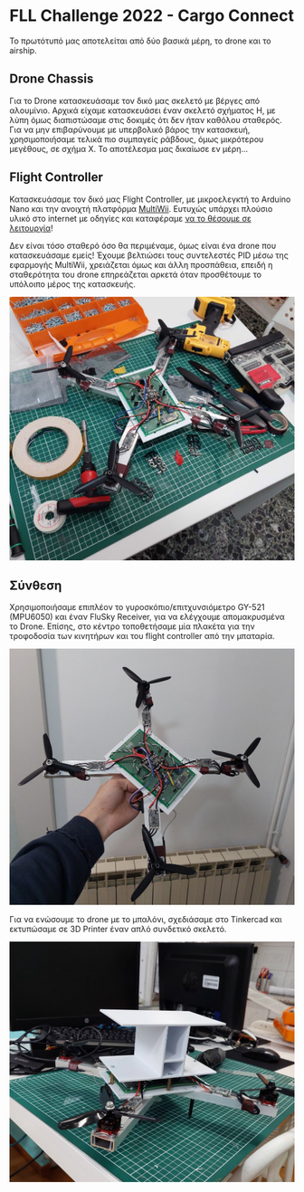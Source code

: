 # FLL Challenge 2022 - Cargo Connect

Το πρωτότυπό μας αποτελείται από δύο βασικά μέρη, το drone και το airship. 

## Drone Chassis
Για το Drone κατασκευάσαμε τον δικό μας σκελετό με βέργες από αλουμίνιο. Αρχικά είχαμε κατασκευάσει έναν σκελετό σχήματος Η, με λύπη όμως διαπιστώσαμε στις δοκιμές ότι δεν ήταν καθόλου σταθερός. Για να μην επιβαρύνουμε με υπερβολικό βάρος την κατασκευή, χρησιμοποιήσαμε τελικά πιο συμπαγείς ράβδους, όμως μικρότερου μεγέθους, σε σχήμα Χ. Το αποτέλεσμα μας δικαίωσε εν μέρη...

## Flight Controller
Κατασκευάσαμε τον δικό μας Flight Controller, με μικροελεγκτή το Arduino Nano και την ανοιχτή πλατφόρμα [MultiWii](http://www.multiwii.com/). Ευτυχώς υπάρχει πλούσιο υλικό στο internet με οδηγίες και καταφέραμε [να το θέσουμε σε λειτουργία](https://github.com/Harrikar/Moving_Minds/blob/main/Assets/demo_drone.mp4)!

Δεν είναι τόσο σταθερό όσο θα περιμέναμε, όμως είναι ένα drone που κατασκευάσαμε εμείς! Έχουμε βελτιώσει τους συντελεστές PID μέσω της εφαρμογής MultiWii,  χρειάζεται όμως και άλλη προσπάθεια, επειδή η σταθερότητα του drone επηρεάζεται αρκετά όταν προσθέτουμε το υπόλοιπο μέρος της κατασκευής.  

![drone chassis](https://github.com/Harrikar/Moving_Minds/blob/main/Assets/drone%20chassis_2.jpg)

## Σύνθεση
Χρησιμοποιήσαμε επιπλέον το γυροσκόπιο/επιτχυνσιόμετρο GY-521 (MPU6050) και έναν FlυSky Receiver, για να ελέγχουμε απομακρυσμένα το Drone. Επίσης, στο κέντρο τοποθετήσαμε μία πλακέτα για την τροφοδοσία των κινητήρων και του flight controller από την μπαταρία.

![drone on hand](https://github.com/Harrikar/Moving_Minds/blob/main/Assets/drone%20on%20hand_2.jpg)

Για να ενώσουμε το drone με το μπαλόνι, σχεδιάσαμε στο Tinkercad και εκτυπώσαμε σε 3D Printer έναν απλό συνδετικό σκελετό.

![3d printed connector](https://github.com/Harrikar/Moving_Minds/blob/main/Assets/drone%203d%20printed_2.jpg)


